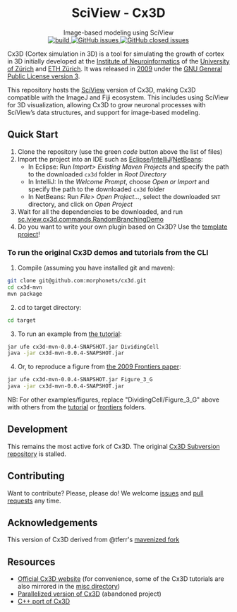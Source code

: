 <h1 align="center">SciView - Cx3D</h1>
<div align="center">
  Image-based modeling using SciView
</div>
<div align="center">
  <!-- Build Status -->
  <a href="https://travis-ci.org/morphonets/cx3d">
    <img alt="build" src="https://travis-ci.org/morphonets/cx3d.svg?branch=master">
  </a>
    <!-- Issues -->
  <a href="https://github.com/morphonets/cx3d/issues">
    <img alt="GitHub issues" src="https://img.shields.io/github/issues/morphonets/cx3d">
  </a>
  <a href="https://github.com/morphonets/cx3d/issues">
    <img alt="GitHub closed issues" src="https://img.shields.io/github/issues-closed/morphonets/cx3d">
  </a>
</div>

Cx3D (Cortex simulation in 3D) is a tool for simulating the growth of cortex in 3D initially developed at the [Institute of Neuroinformatics](http://www.ini.uzh.ch/) of the [University of Zürich](http://www.uzh.ch/) and [ETH Zürich](http://www.ethz.ch/). It was released in [2009](https://www.ini.uzh.ch/~amw/seco/cx3d/) under the [GNU General Public License version 3](http://www.gnu.org/licenses/gpl.html). 

This repository hosts the [SciView](http://sc.iview.sc) version of Cx3D, making Cx3D compatible with the ImageJ and Fiji ecosystem. This includes using SciView for 3D visualization, allowing Cx3D to grow neuronal processes with SciView’s data structures, and support for image-based modeling. 


## Quick Start

  1. Clone the repository (use the green _code_ button above the list of files)
  2. Import the project into an IDE such as [Eclipse](https://www.eclipse.org/downloads/packages/)/[IntelliJ](https://www.jetbrains.com/idea/download/)/[NetBeans](https://netbeans.apache.org/download/index.html):
        - In Eclipse: Run _Import> Existing Maven Projects_ and specify the path to the downloaded `cx3d` folder in _Root Directory_
        - In IntelliJ: In the _Welcome Prompt_, choose _Open or Import_ and specify the path to the downloaded `cx3d` folder
        - In NetBeans: Run _File> Open Project..._, select the downloaded `SNT` directory, and click on _Open Project_
  3. Wait for all the dependencies to be downloaded, and run [sc.iview.cx3d.commands.RandomBranchingDemo](https://github.com/morphonets/cx3d/blob/master/src/main/java/sc/iview/cx3d/commands/RandomBranchingDemo.java)
  4. Do you want to write your own plugin based on Cx3D? Use the [template project](https://github.com/morphonets/minimal-cx3d-example-project)!

### To run the original Cx3D demos and tutorials from the CLI

  1. Compile (assuming you have installed git and maven):

  ```bash
  git clone git@github.com:morphonets/cx3d.git
  cd cx3d-mvn
  mvn package
  ```
  2. cd to target directory:

  ```bash
  cd target
  ```

  3. To run an example from [the tutorial](misc/Cx3DTutorial.pdf):

  ```bash
  jar ufe cx3d-mvn-0.0.4-SNAPSHOT.jar DividingCell
  java -jar cx3d-mvn-0.0.4-SNAPSHOT.jar 
  ```

4. Or, to reproduce a figure from [the 2009 Frontiers paper](http://journal.frontiersin.org/article/10.3389/neuro.10.025.2009/full):

  ```bash
  jar ufe cx3d-mvn-0.0.4-SNAPSHOT.jar Figure_3_G
  java -jar cx3d-mvn-0.0.4-SNAPSHOT.jar
  ```

  NB: For other examples/figures, replace "DividingCell/Figure_3_G" above with others from the [tutorial](src/main/java/sc/iview/cx3d/simulations/tutorial) or [frontiers](src/main/java/sc/iview/cx3d/simulations/frontiers) folders.

## Development
This remains the most active fork of Cx3D. The original [Cx3D Subversion repository](https://svn.ini.uzh.ch/pub/cx3dp-core/.) is stalled.

## Contributing
Want to contribute? Please, please do! We welcome [issues](https://github.com/morphonets/cx3d/issues) and [pull requests](https://github.com/morphonets/cx3d/pulls) any time.

## Acknowledgements
This version of Cx3D derived from @tferr's [mavenized fork](https://github.com/tferr/cx3d-mvn)

## Resources
 * [Official Cx3D website](https://www.ini.uzh.ch/~amw/seco/cx3d/) (for convenience, some of the Cx3D tutorials are also mirrored in the [misc directory](./misc))
 * [Parallelized version of Cx3D](https://github.com/tferr/cx3dp-mvn) (abandoned project)
 * [C++ port of Cx3D](https://github.com/breitwieser/cx3d-cpp)
